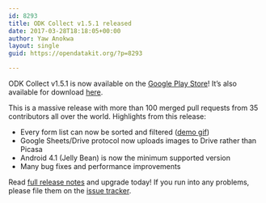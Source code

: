 ```yaml
---
id: 8293
title: ODK Collect v1.5.1 released
date: 2017-03-28T18:18:05+00:00
author: Yaw Anokwa
layout: single
guid: https://opendatakit.org/?p=8293

---
```

ODK Collect v1.5.1 is now available on the [Google Play Store](https://play.google.com/store/apps/details?id=org.odk.collect.android)! It’s also available for download [here](https://opendatakit.org/downloads/download-info/odk-collect-apk/).

This is a massive release with more than 100 merged pull requests from 35 contributors all over the world. Highlights from this release:

  * Every form list can now be sorted and filtered ([demo gif](http://i.imgur.com/KOYA5Sj.gifv))
  * Google Sheets/Drive protocol now uploads images to Drive rather than Picasa
  * Android 4.1 (Jelly Bean) is now the minimum supported version
  * Many bug fixes and performance improvements

Read [full release notes](https://github.com/opendatakit/collect/releases) and upgrade today! If you run into any problems, please file them on the [issue tracker](https://github.com/opendatakit/collect/issues).
